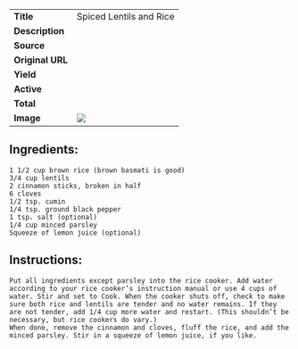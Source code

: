| | |
| ----------- | ----------- |
| **Title** | Spiced Lentils and Rice |
| **Description** |  |
| **Source** |  |
| **Original URL** |  |
| **Yield** |  |
| **Active** |  |
| **Total** |  |
| **Image** | ![](https://cdn2.pepperplate.com/recipes/986f75eb4007444181b1846b870a4987.jpg) |

## Ingredients:
	1 1/2 cup brown rice (brown basmati is good)
	3/4 cup lentils
	2 cinnamon sticks, broken in half
	6 cloves
	1/2 tsp. cumin
	1/4 tsp. ground black pepper
	1 tsp. salt (optional)
	1/4 cup minced parsley
	Squeeze of lemon juice (optional)

## Instructions:
	Put all ingredients except parsley into the rice cooker. Add water according to your rice cooker’s instruction manual or use 4 cups of water. Stir and set to Cook. When the cooker shuts off, check to make sure both rice and lentils are tender and no water remains. If they are not tender, add 1/4 cup more water and restart. (This shouldn’t be necessary, but rice cookers do vary.)
	When done, remove the cinnamon and cloves, fluff the rice, and add the minced parsley. Stir in a squeeze of lemon juice, if you like.

